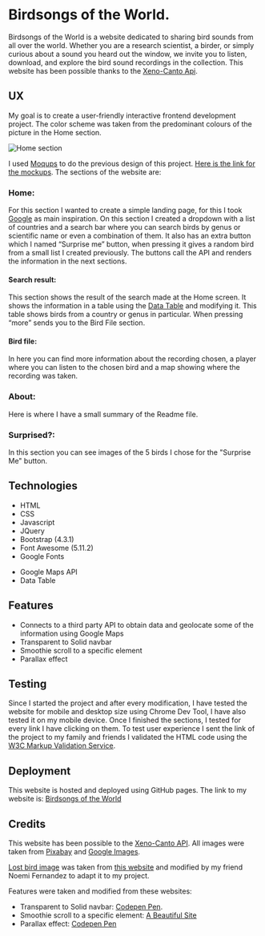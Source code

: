 # Birdsongs of the World.

Birdsongs of the World is a website dedicated to sharing bird sounds from all over the world. Whether you are a research scientist, a birder, or simply curious about a sound you heard out the window, we invite you to listen, download, and explore the bird sound recordings in the collection. This website has been possible thanks to the [Xeno-Canto Api](https://www.xeno-canto.org/article/153).

## UX

My goal is to create a user-friendly interactive frontend development project. The color scheme was taken from the predominant colours of the picture in the Home section.

![Home section](https://github.com/elisamunoz/birdsongs-project/blob/master/assets/images/mockup-images/multi-device-mockup.png)

I used [Moqups](https://moqups.com/) to do the previous design of this project. [Here is the link for the mockups](https://github.com/elisamunoz/birdsongs-project/tree/master/assets/images/mockup-images).
The sections of the website are:

### Home:

For this section I wanted to create a simple landing page, for this I took [Google](https://www.google.com) as main inspiration. On this section I created a dropdown with a list of countries and a search bar where you can search birds by genus or scientific name or even a combination of them. It also has an extra button which I named “Surprise me” button, when pressing it gives a random bird from a small list I created previously. The buttons call the API and renders the information in the next sections.

#### Search result:

This section shows the result of the search made at the Home screen. It shows the information in a table using the [Data Table](https://datatables.net/) and modifying it. This table shows birds from a country or genus in particular. When pressing “more” sends you to the Bird File section.

#### Bird file:

In here you can find more information about the recording chosen, a player where you can listen to the chosen bird and a map showing where the recording was taken.

### About:

Here is where I have a small summary of the Readme file.

### Surprised?:

In this section you can see images of the 5 birds I chose for the "Surprise Me" button.

## Technologies

- HTML
- CSS
- Javascript
- JQuery
- Bootstrap (4.3.1)
- Font Awesome (5.11.2)
- Google Fonts
* Google Maps API
* Data Table


## Features

- Connects to a third party API to obtain data and geolocate some of the information using Google Maps
- Transparent to Solid navbar
- Smoothie scroll to a specific element
- Parallax effect

## Testing

Since I started the project and after every modification, I have tested the website for mobile and desktop size using Chrome Dev Tool, I have also tested it on my mobile device. Once I finished the sections, I tested for every link I have clicking on them. To test user experience I sent the link of the project to my family and friends I validated the HTML code using the [W3C Markup Validation Service](https://validator.w3.org/).

## Deployment

This website is hosted and deployed using GitHub pages. The link to my website is: [Birdsongs of the World](https://elisamunoz.github.io/birdsongs-project/)

## Credits

This website has been possible to the [Xeno-Canto API](https://www.xeno-canto.org/article/153). All images were taken from [Pixabay](https://pixabay.com/) and [Google Images](https://images.google.com/).

[Lost bird image](https://github.com/elisamunoz/birdsongs-project/blob/master/assets/images/lostbird.jpg) was taken from [this website](https://www.behance.net/gallery/51327889/Tourist-Pigeon) and modified by my friend Noemi Fernandez to adapt it to my project.

Features were taken and modified from these websites:

- Transparent to Solid navbar: [Codepen Pen](https://codepen.io/sonorangirl/pen/XmRBjq).
- Smoothie scroll to a specific element: [A Beautiful Site](https://www.abeautifulsite.net/smoothly-scroll-to-an-element-without-a-jquery-plugin-2)
- Parallax effect: [Codepen Pen](https://codepen.io/corneliuslabuschagne/pen/rNaNgdB?editors=1000)
